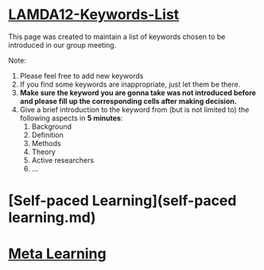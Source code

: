 # [LAMDA12-Keywords-List](keywords.md)
This page was created to maintain a list of keywords chosen to be introduced in our group meeting.

Note:
1. Please feel free to add new keywords
2. If you find some keywords are inappropriate, just let them be there.
3. **Make sure the keyword you are gonna take was not introduced before and please fill up the corresponding cells after making decision.**
4. Give a brief introduction to the keyword from (but is not limited to) the following aspects in **5 minutes**:
    1. Background
    2. Definition
    3. Methods
    4. Theory
    5. Active researchers
    6. ...



# [Self-paced Learning](self-paced learning.md)


# [Meta Learning](meta-learning-papers.md)
